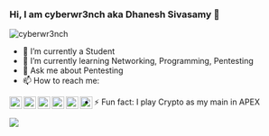 ### Hi, I am cyberwr3nch aka Dhanesh Sivasamy 👋

<p align="left"> <img src="https://komarev.com/ghpvc/?username=cyberwr3nch&label=Views&color=blue&style=plastic" alt="cyberwr3nch" /> </p>


- 🔭 I’m currently a Student
- 🌱 I’m currently learning Networking, Programming, Pentesting
- 💬 Ask me about Pentesting 
- 📫 How to reach me: <br>

<a href="https://twitter.com/DhaneshSivasamu">
  <img align="left" alt="Dhanesh Sivasamy's Twitter" width="22px" src="https://cdn.jsdelivr.net/npm/simple-icons@v3/icons/twitter.svg" />
</a>
<a href="https://linkedin.com/in/dhanesh-sivasamy-1a7144176/">
  <img align="left" alt="DSivasamy's Linkdein" width="22px" src="https://cdn.jsdelivr.net/npm/simple-icons@v3/icons/linkedin.svg" />
</a>
<a href="https://github.com/cyberwr3nch">
  <img align="left" alt="Cyberwr3nch's Github" width="22px" src="https://cdn.jsdelivr.net/npm/simple-icons@v3/icons/github.svg" />
</a>
<a href="https://t.me/cyberwr3nch">
  <img align="left" alt="cyberwr3nch's Telegram" width="22px" src="https://cdn.jsdelivr.net/npm/simple-icons@v3/icons/telegram.svg" />
</a>
<a href="https://instagram.com/damnedsec">
  <img align="left" alt="cyberwr3nch's Instagram" width="22px" src="https://cdn.jsdelivr.net/npm/simple-icons@v3/icons/instagram.svg" />
</a>
<a href="https://www.facebook.com/imthepk/">
  <img align="left" alt="Pawan's Facebook" width="22px" src="https://cdn.jsdelivr.net/npm/simple-icons@v3/icons/facebook.svg" />
</a>

- ⚡ Fun fact: I play Crypto as my main in APEX



<img src="https://github-readme-stats.vercel.app/api?username=cyberwr3nch&&show_icons=true&title_color=ffffff&icon_color=bb2acf&text_color=daf7dc&bg_color=151515" />
